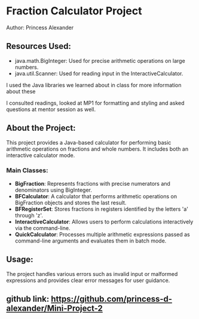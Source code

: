 # Fraction Calculator Project

Author: Princess Alexander

## Resources Used:
- java.math.BigInteger: Used for precise arithmetic operations on large numbers.
- java.util.Scanner: Used for reading input in the InteractiveCalculator.

I used the Java libraries we learned about in class for more information about these

I consulted readings, looked at MP1 for formatting and styling and asked questions at mentor session as well.

## About the Project:

This project provides a Java-based calculator for performing basic arithmetic operations on fractions and whole numbers. It includes both an interactive calculator mode.

### Main Classes:

- **BigFraction**: Represents fractions with precise numerators and denominators using BigInteger.
- **BFCalculator**: A calculator that performs arithmetic operations on BigFraction objects and stores the last result.
- **BFRegisterSet**: Stores fractions in registers identified by the letters 'a' through 'z'.
- **InteractiveCalculator**: Allows users to perform calculations interactively via the command-line.
- **QuickCalculator**: Processes multiple arithmetic expressions passed as command-line arguments and evaluates them in batch mode.

## Usage:

The project handles various errors such as invalid input or malformed expressions and provides clear error messages for user guidance.

## github link: https://github.com/princess-d-alexander/Mini-Project-2